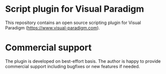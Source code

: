 # Script plugin for Visual Paradigm

This repository contains an open source scripting plugin for Visual Paradigm (https://www.visual-paradigm.com). 


# Commercial support

The plugin is developed on best-effort basis. The author is happy to provide commercial support including bugfixes or new features if needed.
